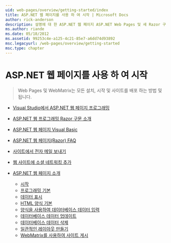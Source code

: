 ```yaml
---
uid: web-pages/overview/getting-started/index
title: ASP.NET 웹 페이지를 사용 하 여 시작 | Microsoft Docs
author: rick-anderson
description: 설명에 대 한 ASP.NET 웹 페이지 ASP.NET Web Pages 및 새 Razor 구문을 HTML t를 사용 하 여 서버 코드를 결합 하 여 빠르고 쉬우며 간단한 방법을 제공 하는 중...
ms.author: riande
ms.date: 05/18/2012
ms.assetid: 99253c4e-a125-4c21-85e7-a6dd74d93892
msc.legacyurl: /web-pages/overview/getting-started
msc.type: chapter
---
```

<a name="getting-started-with-aspnet-web-pages"></a>ASP.NET 웹 페이지를 사용 하 여 시작
====================
> Web Pages 및 WebMatrix는 모든 설치, 시작 및 사이트를 배포 하는 방법 및 됩니다.


- [Visual Studio에서 ASP.NET 웹 페이지 프로그래밍](program-asp-net-web-pages-in-visual-studio.md)
- [ASP.NET 웹 프로그래밍 Razor 구문 소개](introducing-razor-syntax-c.md)
- [ASP.NET 웹 페이지 Visual Basic](introducing-razor-syntax-vb.md)
- [ASP.NET 웹 페이지(Razor) FAQ](aspnet-web-pages-razor-faq.md)
- [사이트에서 전자 메일 보내기](11-adding-email-to-your-web-site.md)
- [웹 사이트에 소셜 네트워킹 추가](13-adding-social-networking-to-your-web-site.md)
- [ASP.NET 웹 페이지 소개](introducing-aspnet-web-pages-2/index.md)

    - [시작](introducing-aspnet-web-pages-2/getting-started.md)
    - [프로그래밍 기본](introducing-aspnet-web-pages-2/intro-to-web-pages-programming.md)
    - [데이터 표시](introducing-aspnet-web-pages-2/displaying-data.md)
    - [HTML 양식 기본](introducing-aspnet-web-pages-2/form-basics.md)
    - [양식을 사용하여 데이터베이스 데이터 입력](introducing-aspnet-web-pages-2/entering-data.md)
    - [데이터베이스 데이터 업데이트](introducing-aspnet-web-pages-2/updating-data.md)
    - [데이터베이스 데이터 삭제](introducing-aspnet-web-pages-2/deleting-data.md)
    - [일관적인 레이아웃 만들기](introducing-aspnet-web-pages-2/layouts.md)
    - [WebMatrix를 사용하여 사이트 게시](introducing-aspnet-web-pages-2/publishing.md)
